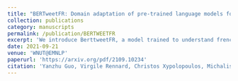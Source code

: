 ```yaml
---
title: "BERTweetFR: Domain adaptation of pre-trained language models for French tweets"
collection: publications
category: manuscripts
permalink: /publication/BERTWEETFR
excerpt: 'We introduce BerttweetFR, a model trained to understand french tweets'
date: 2021-09-21
venue: 'WNUT@EMNLP'
paperurl: 'https://arxiv.org/pdf/2109.10234'
citation: 'Yanzhu Guo, Virgile Rennard, Christos Xypolopoulos, Michalis Vazirgiannis'
---
```

